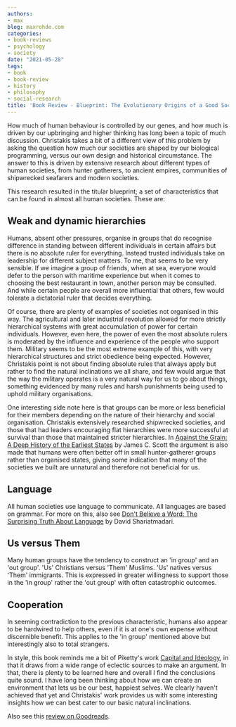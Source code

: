 ```yaml
---
authors:
- max
blog: maxrohde.com
categories:
- book-reviews
- psychology
- society
date: "2021-05-28"
tags:
- book
- book-review
- history
- philosophy
- social-research
title: 'Book Review - Blueprint: The Evolutionary Origins of a Good Society'
---
```


How much of human behaviour is controlled by our genes, and how much is driven by our upbringing and higher thinking has long been a topic of much discussion. Christakis takes a bit of a different view of this problem by asking the question how much our societies are shaped by our biological programming, versus our own design and historical circumstance. The answer to this is driven by extensive research about different types of human societies, from hunter gatherers, to ancient empires, communities of shipwrecked seafarers and modern societies.

This research resulted in the titular blueprint; a set of characteristics that can be found in almost all human societies. These are:

## Weak and dynamic hierarchies

Humans, absent other pressures, organise in groups that do recognise difference in standing between different individuals in certain affairs but there is no absolute ruler for everything. Instead trusted individuals take on leadership for different subject matters. To me, that seems to be very sensible. If we imagine a group of friends, when at sea, everyone would defer to the person with maritime experience but when it comes to choosing the best restaurant in town, another person may be consulted. And while certain people are overall more influential that others, few would tolerate a dictatorial ruler that decides everything.

Of course, there are plenty of examples of societies not organised in this way. The agricultural and later industrial revolution allowed for more strictly hierarchical systems with great accumulation of power for certain individuals. However, even here, the power of even the most absolute rulers is moderated by the influence and experience of the people who support them. Military seems to be the most extreme example of this, with very hierarchical structures and strict obedience being expected. However, Christakis point is not about finding absolute rules that always apply but rather to find the natural inclinations we all share, and few would argue that the way the military operates is a very natural way for us to go about things, something evidenced by many rules and harsh punishments being used to uphold military organisations.

One interesting side note here is that groups can be more or less beneficial for their members depending on the nature of their hierarchy and social organisation. Christakis extensively researched shipwrecked societies, and those that had leaders encouraging flat hierarchies were more successful at survival than those that maintained stricter hierarchies. In [Against the Grain: A Deep History of the Earliest States](https://www.goodreads.com/review/show/2426433416) by James C. Scott the argument is also made that humans were often better off in small hunter-gatherer groups rather than organised states, giving some indication that many of the societies we built are unnatural and therefore not beneficial for us.

## Language

All human societies use language to communicate. All languages are based on grammar. For more on this, also see [Don't Believe a Word: The Surprising Truth About Language](https://www.goodreads.com/review/show/3619587298) by David Shariatmadari.

## Us versus Them

Many human groups have the tendency to construct an 'in group' and an 'out group'. 'Us' Christians versus 'Them' Muslims. 'Us' natives versus 'Them' immigrants. This is expressed in greater willingness to support those in the 'in group' rather the 'out group' with often catastrophic outcomes.

## Cooperation

In seeming contradiction to the previous characteristic, humans also appear to be hardwired to help others, even if it is at one's own expense without discernible benefit. This applies to the 'in group' mentioned above but interestingly also to total strangers.

In style, this book reminds me a bit of Piketty's work [Capital and Ideology](https://www.goodreads.com/review/show/3619591547), in that it draws from a wide range of eclectic sources to make an argument. In that, there is plenty to be learned here and overall I find the conclusions quite sound. I have long been thinking about how we can create an environment that lets us be our best, happiest selves. We clearly haven't achieved that yet and Christakis' work provides us with some interesting insights how we can best cater to our basic natural inclinations.

Also see this [review on Goodreads](https://www.goodreads.com/review/show/4027613442).